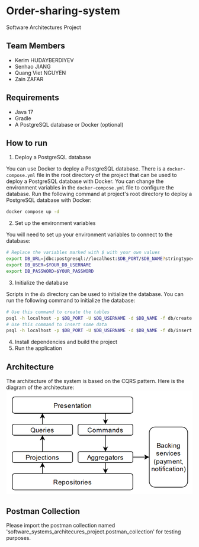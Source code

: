 # Order-sharing-system
Software Architectures Project

## Team Members
- Kerim HUDAYBERDIYEV
- Senhao JIANG
- Quang Viet NGUYEN
- Zain ZAFAR

## Requirements
- Java 17
- Gradle
- A PostgreSQL database or Docker (optional)

## How to run
1. Deploy a PostgreSQL database

You can use Docker to deploy a PostgreSQL database.
There is a `docker-compose.yml` file in the root directory of the project
that can be used to deploy a PostgreSQL database with Docker.
You can change the environment variables in the `docker-compose.yml` file to configure the database.
Run the following command at project's root directory to deploy a PostgreSQL database with Docker:
```bash
docker compose up -d
```

2. Set up the environment variables

You will need to set up your environment variables to connect to the database:
```bash
# Replace the variables marked with $ with your own values
export DB_URL=jdbc:postgresql://localhost:$DB_PORT/$DB_NAME?stringtype=unspecified
export DB_USER=$YOUR_DB_USERNAME
export DB_PASSWORD=$YOUR_PASSWORD
```

3. Initialize the database

Scripts in the `db` directory can be used to initialize the database.
You can run the following command to initialize the database:
```bash
# Use this command to create the tables
psql -h localhost -p $DB_PORT -U $DB_USERNAME -d $DB_NAME -f db/create.sql
# Use this command to insert some data
psql -h localhost -p $DB_PORT -U $DB_USERNAME -d $DB_NAME -f db/insert.sql
```
4. Install dependencies and build the project
5. Run the application

## Architecture
The architecture of the system is based on the CQRS pattern.
Here is the diagram of the architecture:
![Architecture](./CQRS_diagram.png)

## Postman Collection
Please import the postman collection named 'software_systems_architecures_project.postman_collection' for testing purposes.